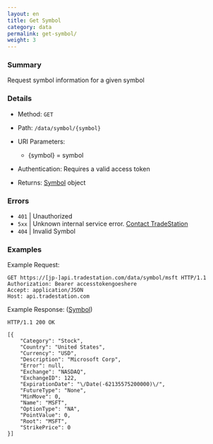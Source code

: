 ```yaml
---
layout: en
title: Get Symbol
category: data
permalink: get-symbol/
weight: 3
---
```


### Summary

Request symbol information for a given symbol

### Details

* Method: `GET`
* Path: `/data/symbol/{symbol}`
* URI Parameters:

  * {symbol} = symbol
* Authentication: Requires a valid access token
* Returns: [Symbol](../../objects/symbol) object

### Errors

* `401` | Unauthorized
* `5xx` | Unknown internal service error. [Contact TradeStation](mailto:webapi@tradestation.com)
* `404` | Invalid Symbol

### Examples

Example Request:

    GET https://[jp-]api.tradestation.com/data/symbol/msft HTTP/1.1
    Authorization: Bearer accesstokengoeshere
    Accept: application/JSON
    Host: api.tradestation.com

Example Response: ([Symbol](../../objects/symbol))

    HTTP/1.1 200 OK

    [{
        "Category": "Stock",
        "Country": "United States",
        "Currency": "USD",
        "Description": "Microsoft Corp",
        "Error": null,
        "Exchange": "NASDAQ",
        "ExchangeID": 122,
        "ExpirationDate": "\/Date(-62135575200000)\/",
        "FutureType": "None",
        "MinMove": 0,
        "Name": "MSFT",
        "OptionType": "NA",
        "PointValue": 0,
        "Root": "MSFT",
        "StrikePrice": 0
    }]
